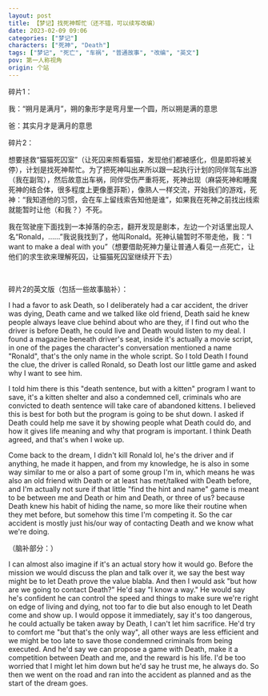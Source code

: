 ```yaml
---
layout: post
title: 【梦记】找死神帮忙（还不错，可以续写改编）
date: 2023-02-09 09:06
categories: ["梦记"]
characters: ["死神", "Death"]
tags: ["梦记", "死亡", "车祸", "普通故事", "改编", "英文"]
pov: 第一人称视角
origin: 个站
---
```


碎片1：

我：“朔月是满月”，朔的象形字是弯月里一个圆，所以朔是满的意思

爸：其实月才是满月的意思

碎片2：

想要拯救“猫猫死囚室”（让死囚来照看猫猫，发现他们都被感化，但是即将被关停），计划是找死神帮忙。为了把死神叫出来所以跟一起执行计划的同伴驾车出游（我在副驾），然后故意出车祸，同伴受伤严重将死，死神出现（麻袋死神和睡魔死神的结合体，很多程度上更像墨菲斯），像熟人一样交流，开始我们的游戏，死神：“我知道他的习惯，会在车上留线索告知他是谁”，如果我在死神之前找出线索就能暂时让他（和我？）不死。

我在驾驶座下面找到一本掉落的杂志，翻开发现是剧本，左边一个对话里出现人名“Ronald，……”我说我找到了，他叫Ronald。死神认输暂时不带走他，我：“I want to make a deal with you”（想要借助死神力量让普通人看见一点死亡，让他们的求生欲来理解死囚，让猫猫死囚室继续开下去）

<br>

碎片2的英文版（包括一些故事脑补）：

I had a favor to ask Death, so I deliberately had a car accident, the driver was dying, Death came and we talked like old friend, Death said he knew people always leave clue behind about who are they, if I find out who the driver is before Death, he could live and Death would listen to my deal. I found a magazine beneath driver's seat, inside it's actually a movie script, in one of the pages the character's conversation mentioned a name "Ronald", that's the only name in the whole script. So I told Death I found the clue, the driver is called Ronald, so Death lost our little game and asked why I want to see him.

I told him there is this "death sentence, but with a kitten" program I want to save, it's a kitten shelter and also a condemned cell, criminals who are convicted to death sentence will take care of abandoned kittens. I believed this is best for both but the program is going to be shut down. I asked if Death could help me save it by showing people what Death could do, and how it gives life meaning and why that program is important. I think Death agreed, and that's when I woke up.

Come back to the dream, I didn't kill Ronald lol, he's the driver and if anything, he made it happen, and from my knowledge, he is also in some way similar to me or also a part of some group I'm in, which means he was also an old friend with Death or at least has met/talked with Death before, and I'm actually not sure if that little "find the hint and name" game is meant to be between me and Death or him and Death, or three of us? because Death knew his habit of hiding the name, so more like their routine when they met before, but somehow this time I'm competing it. So the car accident is mostly just his/our way of contacting Death and we know what we're doing.

（脑补部分：）

I can almost also imagine if it's an actual story how it would go. Before the mission we would discuss the plan and talk over it, we say the best way might be to let Death prove the value blabla. And then I would ask "but how are we going to contact Death?" He'd say "I know a way." He would say he's confident he can control the speed and things to make sure we're right on edge of living and dying, not too far to die but also enough to let Death come and show up. I would oppose it immediately, say it's too dangerous, he could actually be taken away by Death, I can't let him sacrifice. He'd try to comfort me "but that's the only way", all other ways are less efficient and we might be too late to save those condemned criminals from being executed. And he'd say we can propose a game with Death, make it a competition between Death and me, and the reward is his life. I'd be too worried that I might let him down but he'd say he trust me, he always do. So then we went on the road and ran into the accident as planned and as the start of the dream goes.
